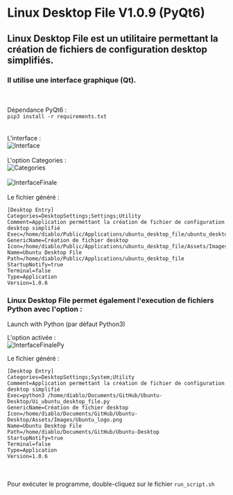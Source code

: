 # Linux Desktop File V1.0.9 (PyQt6)

## Linux Desktop File est un utilitaire permettant la création de fichiers de configuration desktop simplifiés.
### Il utilise une interface graphique (Qt).
\
\
Dépendance PyQt6 :  
`pip3 install -r requirements.txt`  
\
\
L'interface :  
![Interface](https://github.com/diablo76600/Linux-Desktop-File/assets/3962168/795caaaa-b517-4aa3-a508-94d3c8661dc4)
\
\
L'option Categories :  
![Categories](https://github.com/diablo76600/Linux-Desktop-File/assets/3962168/2d6daffc-0086-422d-a43f-5920f62324de)
\
\
![InterfaceFinale](https://github.com/diablo76600/Linux-Desktop-File/assets/3962168/71ef9d0c-e7bc-4d46-b94a-22e556440ff7)
\
\
Le fichier généré :
<pre><code>[Desktop Entry]
Categories=DesktopSettings;Settings;Utility
Comment=Application permettant la création de fichier de configuration desktop simplifié
Exec=/home/diablo/Public/Applications/ubuntu_desktop_file/ubuntu_desktop_file.bin
GenericName=Création de fichier desktop
Icon=/home/diablo/Public/Applications/ubuntu_desktop_file/Assets/Images/Ubuntu_logo.png
Name=Ubuntu Desktop File
Path=/home/diablo/Public/Applications/ubuntu_desktop_file
StartupNotify=true
Terminal=false
Type=Application
Version=1.0.6</code></pre>


### Linux Desktop File permet également l'execution de fichiers Python avec l'option : 
Launch with Python (par défaut Python3)

L'option activée :  
![InterfaceFinalePy](https://github.com/diablo76600/Linux-Desktop-File/assets/3962168/924ef60c-89e7-483a-891d-e4417dc7ee35)


Le fichier généré :  
<pre><code>[Desktop Entry]
Categories=DesktopSettings;System;Utility  
Comment=Application permettant la création de fichier de configuration desktop simplifié
Exec=python3 /home/diablo/Documents/GitHub/Ubuntu-Desktop/Ui_ubuntu_desktop_file.py
GenericName=Création de fichier desktop
Icon=/home/diablo/Documents/GitHub/Ubuntu-Desktop/Assets/Images/Ubuntu_logo.png
Name=Ubuntu Desktop File
Path=/home/diablo/Documents/GitHub/Ubuntu-Desktop
StartupNotify=true
Terminal=false
Type=Application
Version=1.0.6</code></pre>
\
\
Pour exécuter le programme, double-cliquez sur le fichier `run_script.sh`




